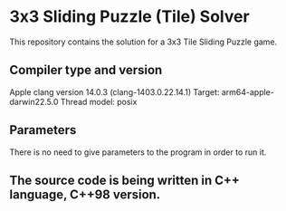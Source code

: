 # 3x3 Sliding Puzzle (Tile) Solver

This repository contains the solution for a 3x3 Tile Sliding Puzzle game.

## Compiler type and version
Apple clang version 14.0.3 (clang-1403.0.22.14.1)
Target: arm64-apple-darwin22.5.0
Thread model: posix

## Parameters 
There is no need to give parameters to the program in order to run it.

## The source code is being written in C++ language, C++98 version.

